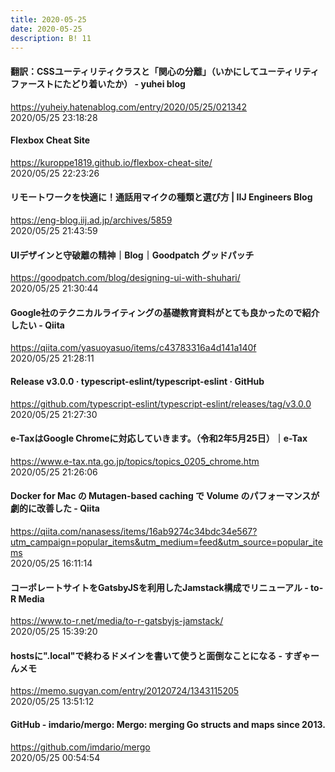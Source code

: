 ```yaml
---
title: 2020-05-25
date: 2020-05-25
description: B! 11
---
```


#### 翻訳：CSSユーティリティクラスと「関心の分離」（いかにしてユーティリティファーストにたどり着いたか） - yuhei blog
https://yuheiy.hatenablog.com/entry/2020/05/25/021342<br>
2020/05/25 23:18:28<br>


#### Flexbox Cheat Site
https://kuroppe1819.github.io/flexbox-cheat-site/<br>
2020/05/25 22:23:26<br>


#### リモートワークを快適に！通話用マイクの種類と選び方 | IIJ Engineers Blog
https://eng-blog.iij.ad.jp/archives/5859<br>
2020/05/25 21:43:59<br>


#### UIデザインと守破離の精神｜Blog｜Goodpatch グッドパッチ
https://goodpatch.com/blog/designing-ui-with-shuhari/<br>
2020/05/25 21:30:44<br>


#### Google社のテクニカルライティングの基礎教育資料がとても良かったので紹介したい - Qiita
https://qiita.com/yasuoyasuo/items/c43783316a4d141a140f<br>
2020/05/25 21:28:11<br>


#### Release v3.0.0 · typescript-eslint/typescript-eslint · GitHub
https://github.com/typescript-eslint/typescript-eslint/releases/tag/v3.0.0<br>
2020/05/25 21:27:30<br>


#### e-TaxはGoogle Chromeに対応していきます。（令和2年5月25日）｜e-Tax
https://www.e-tax.nta.go.jp/topics/topics_0205_chrome.htm<br>
2020/05/25 21:26:06<br>


#### Docker for Mac の Mutagen-based caching で Volume のパフォーマンスが劇的に改善した - Qiita
https://qiita.com/nanasess/items/16ab9274c34bdc34e567?utm_campaign=popular_items&utm_medium=feed&utm_source=popular_items<br>
2020/05/25 16:11:14<br>


#### コーポレートサイトをGatsbyJSを利用したJamstack構成でリニューアル - to-R Media
https://www.to-r.net/media/to-r-gatsbyjs-jamstack/<br>
2020/05/25 15:39:20<br>


#### hostsに".local"で終わるドメインを書いて使うと面倒なことになる - すぎゃーんメモ
https://memo.sugyan.com/entry/20120724/1343115205<br>
2020/05/25 13:51:12<br>


#### GitHub - imdario/mergo: Mergo: merging Go structs and maps since 2013.
https://github.com/imdario/mergo<br>
2020/05/25 00:54:54<br>


